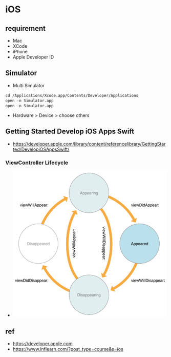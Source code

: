 # iOS

## requirement
* Mac
* XCode
* iPhone
* Apple Developer ID


## Simulator
* Multi Simulator
```
cd /Applications/Xcode.app/Contents/Developer/Applications
open -n Simulator.app
open -n Simulator.app
```
  * Hardware > Device > choose others

## Getting Started Develop iOS Apps Swift
* https://developer.apple.com/library/content/referencelibrary/GettingStarted/DevelopiOSAppsSwift/

### ViewController Lifecycle
* <img src="images/WWVC_vclife_2x.png" alt="ViewController Lifecycle">

## ref
* https://developer.apple.com
* https://www.inflearn.com/?post_type=course&s=ios
